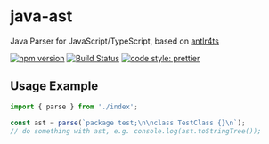 # java-ast

Java Parser for JavaScript/TypeScript, based on [antlr4ts](https://www.npmjs.com/package/antlr4ts)

[![npm version](https://img.shields.io/npm/v/java-ast.svg)](https://www.npmjs.com/package/java-ast)
[![Build Status](https://travis-ci.org/urish/java-ast.png?branch=master)](https://travis-ci.org/urish/java-ast)
[![code style: prettier](https://img.shields.io/badge/code_style-prettier-ff69b4.svg?style=flat-square)](https://github.com/prettier/prettier)

## Usage Example

```typescript
import { parse } from './index';

const ast = parse(`package test;\n\nclass TestClass {}\n`);
// do something with ast, e.g. console.log(ast.toStringTree());
```
